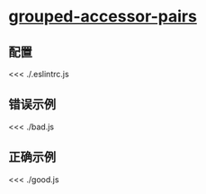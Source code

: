 # [grouped-accessor-pairs](https://eslint.org/docs/rules/grouped-accessor-pairs)

## 配置

<<< ./.eslintrc.js

## 错误示例

<<< ./bad.js

## 正确示例

<<< ./good.js
